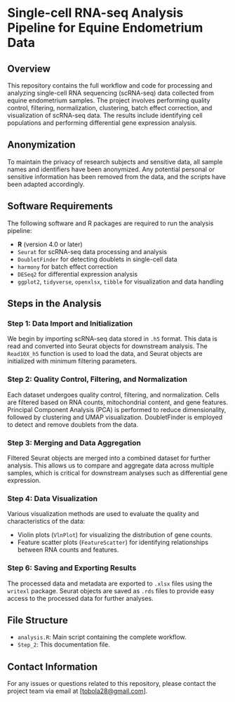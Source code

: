 
# Single-cell RNA-seq Analysis Pipeline for Equine Endometrium Data

## Overview
This repository contains the full workflow and code for processing and analyzing single-cell RNA sequencing (scRNA-seq) data collected from equine endometrium samples. The project involves performing quality control, filtering, normalization, clustering, batch effect correction, and visualization of scRNA-seq data. The results include identifying cell populations and performing differential gene expression analysis.

## Anonymization
To maintain the privacy of research subjects and sensitive data, all sample names and identifiers have been anonymized. Any potential personal or sensitive information has been removed from the data, and the scripts have been adapted accordingly.

## Software Requirements
The following software and R packages are required to run the analysis pipeline:
- **R** (version 4.0 or later)
- `Seurat` for scRNA-seq data processing and analysis
- `DoubletFinder` for detecting doublets in single-cell data
- `harmony` for batch effect correction
- `DESeq2` for differential expression analysis
- `ggplot2`, `tidyverse`, `openxlsx`, `tibble` for visualization and data handling

## Steps in the Analysis

### Step 1: Data Import and Initialization
We begin by importing scRNA-seq data stored in `.h5` format. This data is read and converted into Seurat objects for downstream analysis. The `Read10X_h5` function is used to load the data, and Seurat objects are initialized with minimum filtering parameters.

### Step 2: Quality Control, Filtering, and Normalization
Each dataset undergoes quality control, filtering, and normalization. Cells are filtered based on RNA counts, mitochondrial content, and gene features. Principal Component Analysis (PCA) is performed to reduce dimensionality, followed by clustering and UMAP visualization. DoubletFinder is employed to detect and remove doublets from the data.

### Step 3: Merging and Data Aggregation
Filtered Seurat objects are merged into a combined dataset for further analysis. This allows us to compare and aggregate data across multiple samples, which is critical for downstream analyses such as differential gene expression.

### Step 4: Data Visualization
Various visualization methods are used to evaluate the quality and characteristics of the data:
- Violin plots (`VlnPlot`) for visualizing the distribution of gene counts.
- Feature scatter plots (`FeatureScatter`) for identifying relationships between RNA counts and features.

### Step 6: Saving and Exporting Results
The processed data and metadata are exported to `.xlsx` files using the `writexl` package. Seurat objects are saved as `.rds` files to provide easy access to the processed data for further analyses.

## File Structure
- `analysis.R`: Main script containing the complete workflow.
- `Step_2`: This documentation file.

## Contact Information
For any issues or questions related to this repository, please contact the project team via email at [tobola28@gmail.com].
